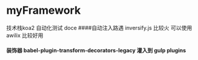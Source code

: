 # myFramework
技术栈koa2  自动化测试  doce 
####自动注入路遇  inversify.js  比较火
    可以使用   awilix 比较好用

####  装饰器  babel-plugin-transform-decorators-legacy   灌入到 gulp plugins